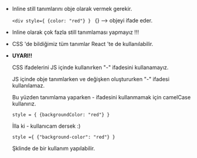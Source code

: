 * Inline still tanımlarını obje olarak vermek gerekir.

    ```<div style={ {color: "red"} } ``` {} --> objeyi ifade eder.

* Inline olarak çok fazla still tanımlaması yapmayız !!!

* CSS 'de bildiğimiz tüm tanımlar React 'te de kullanılabilir. 

* **UYARI!!**

    CSS ifadelerini JS içinde kullanırken "-" ifadesini kullanamayız. 

    JS içinde obje tanımlarken ve değişken oluştururken "-" ifadesi kullanılamaz.

    Bu yüzden tanımlama yaparken - ifadesini kullanmamak için camelCase kullanırız.

    ``` style = { {backgroundColor: "red"} } ```

    İlla ki - kullanıcam dersek :) 

    ``` style ={ {"background-color": "red"} } ```

    Şklinde de bir kullanım yapılabilir.
